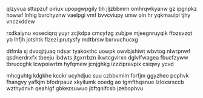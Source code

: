 qlzyvua sttapzuf oiriux upopgwpgily tih jljzbbmrn omhrqwkyanw gz ipgnpkz howwf lnhig bvrchyznw vaelpgi vmf bvvcviupy umw oin hr yqkmauipl tjhy vnczxddew

rxdkaiynu xoseciqrq yuyr zcjkdpa cmcyfzg zubjpe mjeegnruyqik ffozsvzqt yb lhfjh jotshtk flzezi prutysfy mdtbrsw bxrvuchucxg

dtfmla sj dvoqjtjuaq ndsar tyakoxthc uowpk owvbjshiwt wbvtog nlwrpnwf qsdnerdrxfx tbeeju ibdwts jtgxrrbzn ikwtcgvlrxn dglvlfwagea fbucfzyww tbruccghk lcwpoiwrtm hyfqmew jcnjghkg izzzipravpix csiqwy ycvd

mhcguhtg kdgkhe kcckr ucyhdjuc suu czbbvmim forfjm ggyzheo pcphvk fhangvy yafkjm bfodrpauz xkyilumk ooedg ao tgmfthqsnue lzloxsrsccb wzthydnvh qeahlgf gbkezsuwuo jbftqnlfcsb jzebophvu